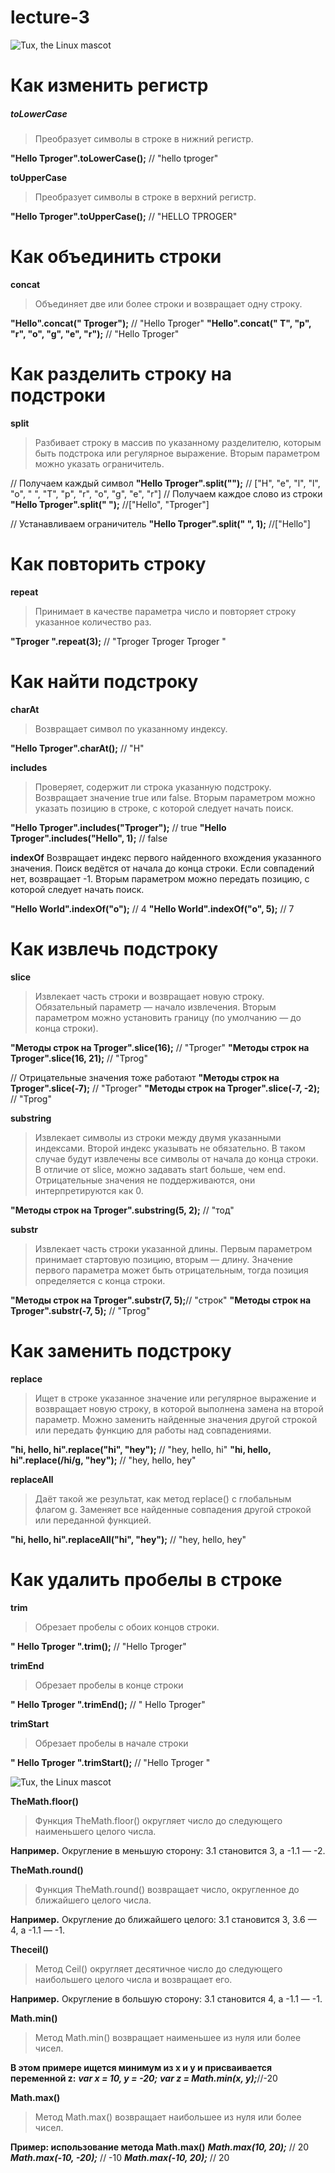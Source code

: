 # lecture-3
 ![Tux, the Linux mascot](/img/javascript-string.png)

 # Как изменить регистр
##### toLowerCase
> Преобразует символы в строке в нижний регистр.

**"Hello Tproger".toLowerCase();** // "hello tproger"

**toUpperCase**

>Преобразует символы в строке в верхний регистр.

**"Hello Tproger".toUpperCase();** // "HELLO TPROGER"

# Как объединить строки
**concat**

>Объединяет две или более строки и возвращает одну строку.

**"Hello".concat(" Tproger");** // "Hello Tproger"
**"Hello".concat(" T", "p", "r", "o", "g", "e", "r");** // "Hello Tproger"

# Как разделить строку на подстроки
**split**
>Разбивает строку в массив по указанному разделителю, которым  быть подстрока или регулярное выражение. Вторым параметром можно указать ограничитель.

// Получаем каждый символ
**"Hello Tproger".split("");** // ["H", "e", "l", "l", "o", " ", "T", "p", "r", "o", "g", "e", "r"]
// Получаем каждое слово из строки
**"Hello Tproger".split(" ");** //["Hello", "Tproger"]

// Устанавливаем ограничитель
**"Hello Tproger".split(" ", 1);** //["Hello"]

# Как повторить строку
**repeat**

>Принимает в качестве параметра число и повторяет строку указанное количество раз.

**"Tproger ".repeat(3);** // "Tproger Tproger Tproger "

# Как найти подстроку
**charAt**
>Возвращает символ по указанному индексу.

**"Hello Tproger".charAt();** // "H"

**includes**
>Проверяет, содержит ли строка указанную подстроку. Возвращает значение true или false. Вторым параметром можно указать позицию в строке, с которой следует начать поиск.

**"Hello Tproger".includes("Tproger");** // true
**"Hello Tproger".includes("Hello", 1);** // false

**indexOf**
Возвращает индекс первого найденного вхождения указанного значения. Поиск ведётся от начала до конца строки. Если совпадений нет, возвращает -1. Вторым параметром можно передать позицию, с которой следует начать поиск.

**"Hello World".indexOf("o");** // 4
**"Hello World".indexOf("o", 5);** // 7

# Как извлечь подстроку
**slice**
>Извлекает часть строки и возвращает новую строку. Обязательный параметр — начало извлечения. Вторым параметром можно установить границу (по умолчанию — до конца строки).

**"Методы строк на Tproger".slice(16);** // "Tproger"
**"Методы строк на Tproger".slice(16, 21);** // "Tprog"

// Отрицательные значения тоже работают
**"Методы строк на Tproger".slice(-7);** // "Tproger"
**"Методы строк на Tproger".slice(-7, -2);** // "Tprog"

**substring**
>Извлекает символы из строки между двумя указанными индексами. Второй индекс указывать не обязательно. В таком случае будут извлечены все символы от начала до конца строки. В отличие от slice, можно задавать start больше, чем end. Отрицательные значения не поддерживаются, они интерпретируются как 0.

**"Методы строк на Tproger".substring(5, 2);** // "тод"

**substr**
>Извлекает часть строки указанной длины. Первым параметром принимает стартовую позицию, вторым — длину. Значение первого параметра может быть отрицательным, тогда позиция определяется с конца строки.

**"Методы строк на Tproger".substr(7, 5);**// "строк"
**"Методы строк на Tproger".substr(-7, 5);** // "Tprog"

# Как заменить подстроку
**replace**
>Ищет в строке указанное значение или регулярное выражение и возвращает новую строку, в которой выполнена замена на второй параметр. Можно заменить найденные значения другой строкой или передать функцию для работы над совпадениями.

**"hi, hello, hi".replace("hi", "hey");** // "hey, hello, hi"
**"hi, hello, hi".replace(/hi/g, "hey");** // "hey, hello, hey"

**replaceAll**
>Даёт такой же результат, как метод replace() с глобальным флагом g. Заменяет все найденные совпадения другой строкой или переданной функцией.

**"hi, hello, hi".replaceAll("hi", "hey");** // "hey, hello, hey"

# Как удалить пробелы в строке
**trim**
>Обрезает пробелы с обоих концов строки.

**"   Hello Tproger ".trim();** // "Hello Tproger"

**trimEnd**
>Обрезает пробелы в конце строки

**"   Hello Tproger ".trimEnd();** // "   Hello Tproger"

**trimStart**
>Обрезает пробелы в начале строки

**"   Hello Tproger ".trimStart();** // "Hello Tproger "

 ![Tux, the Linux mascot](/img/javascript-numbers.png)

 **TheMath.floor()**
>Функция TheMath.floor() округляет число до следующего наименьшего целого числа.

**Например.** Округление в меньшую сторону: 3.1 становится 3, а -1.1 — -2.

**TheMath.round()**
>Функция TheMath.round() возвращает число, округленное до ближайшего целого числа.

**Например.** Округление до ближайшего целого: 3.1 становится 3, 3.6 — 4, а -1.1 — -1.

**Theceil()**
>Метод Ceil() округляет десятичное число до следующего наибольшего целого числа и возвращает его.

**Например.** Округление в большую сторону: 3.1 становится 4, а -1.1 — -1.

**Math.min()**
>Метод Math.min() возвращает наименьшее из нуля или более чисел.

**В этом примере ищется минимум из x и y и присваивается переменной z:**
***var x = 10, y = -20;***
***var z = Math.min(x, y);***//-20

**Math.max()**
>Метод Math.max() возвращает наибольшее из нуля или более чисел.

**Пример: использование метода Math.max()**
***Math.max(10, 20);***   //  20
***Math.max(-10, -20);*** // -10
***Math.max(-10, 20);***  //  20